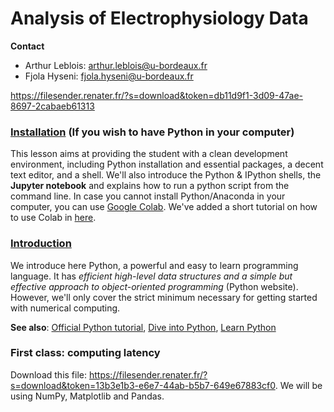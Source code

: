 # Analysis of Electrophysiology Data

**Contact**
- Arthur Leblois:  arthur.leblois@u-bordeaux.fr
- Fjola Hyseni: fjola.hyseni@u-bordeaux.fr

https://filesender.renater.fr/?s=download&token=db11d9f1-3d09-47ae-8697-2cabaeb61313

### [Installation](lessons/programming/01-installation.md) (If you wish to have Python in your computer)

This lesson aims at providing the student with a clean development environment,
including Python installation and essential packages, a decent text editor, and
a shell. We'll also introduce the Python & IPython shells, the **Jupyter notebook**
and explains how to run a python script from the command line.
In case you cannot install Python/Anaconda in your computer, you can use [Google Colab](https://colab.research.google.com/notebooks/basic_features_overview.ipynb). We've added a short tutorial on how to use Colab in [here](lessons/programming/colab_steps.md).

### [Introduction](lessons/programming/02-introduction.md)

We introduce here Python, a powerful and easy to learn programming language. It
has *efficient high-level data structures and a simple but effective approach
to object-oriented programming* (Python website). However, we'll only
cover the strict minimum necessary for getting started with numerical computing.

**See also**: [Official Python tutorial](https://docs.python.org/tutorial), [Dive into Python](https://diveintopython3.problemsolving.io/),
[Learn Python](https://www.learnpython.org/)
<br/>

### First class: computing  latency
Download this file: https://filesender.renater.fr/?s=download&token=13b3e1b3-e6e7-44ab-b5b7-649e67883cf0.
We will be using NumPy, Matplotlib and Pandas.

